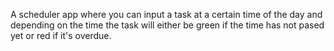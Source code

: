 A scheduler app where you can input a task at a certain time of the day and depending on the time the task will either be green if the time has not pased yet or red if it's overdue.